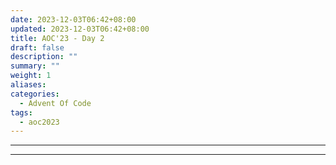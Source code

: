 ```yaml
---
date: 2023-12-03T06:42+08:00
updated: 2023-12-03T06:42+08:00
title: AOC'23 - Day 2
draft: false
description: ""
summary: ""
weight: 1
aliases: 
categories: 
  - Advent Of Code
tags: 
  - aoc2023
---
```



---


---
